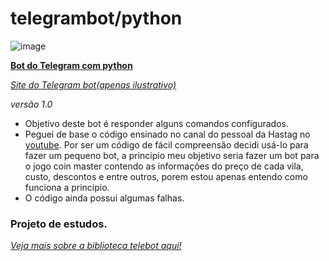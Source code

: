# telegrambot/python
![image](https://user-images.githubusercontent.com/100159466/155147308-8431c5da-7135-4c73-949c-0cb58bb3084d.png)

<a href="https://github.com/CloretoJannuzzi/telegrambot1.0/blob/main/telegram1.1.py">**Bot do Telegram com python**</a>

_<a href='https://cloretojannuzzi.github.io'> Site do Telegram bot(apenas ilustrativo)</a>_
  
_versão 1.0_

- Objetivo deste bot é responder alguns comandos configurados.
- Peguei de base o código ensinado no canal do pessoal da Hastag no <a href="https://www.youtube.com/watch?v=_RQw5Nw7Op0"> youtube</a>. Por ser um código de fácil compreensão decidi usá-lo para fazer um pequeno bot, a principio meu objetivo seria fazer um bot para o jogo coin master contendo as informações do preço de cada vila, custo, descontos e entre outros, porem estou apenas entendo como funciona a princípio.
- O código ainda possui algumas falhas.

### Projeto de estudos.

_<a href='https://github.com/mullwar/telebot'> Veja mais sobre a biblioteca telebot aqui!</a>_
